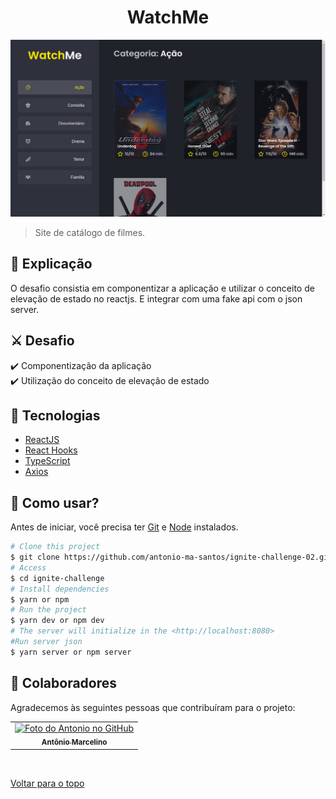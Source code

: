 <h1 align="center">WatchMe</h1>

<img src="src/assets/watchme.png" alt="imagem do site">

> Site de catálogo de filmes.

## :page_facing_up: Explicação

O desafio consistia em componentizar a aplicação e utilizar o conceito de elevação de estado no  reactjs. E integrar com uma fake api com o json server.

## ⚔️ Desafio

:heavy_check_mark: Componentização da aplicação\
:heavy_check_mark: Utilização do conceito de elevação de estado

## 🚀 Tecnologias ##

- [ReactJS](https://pt-br.reactjs.org/)
- [React Hooks](https://pt-br.reactjs.org/docs/hooks-intro.html)
- [TypeScript](https://www.typescriptlang.org/)
- [Axios](https://axios-http.com/ptbr/docs/intro)

## :closed_book: Como usar? ##

Antes de iniciar, você precisa ter [Git](https://git-scm.com) e [Node](https://nodejs.org/en/) instalados.

```bash
# Clone this project
$ git clone https://github.com/antonio-ma-santos/ignite-challenge-02.git
# Access
$ cd ignite-challenge
# Install dependencies
$ yarn or npm 
# Run the project
$ yarn dev or npm dev
# The server will initialize in the <http://localhost:8080>
#Run server json
$ yarn server or npm server
```

## 🤝 Colaboradores

Agradecemos às seguintes pessoas que contribuíram para o projeto:

<table>
  <tr>
    <td align="center">
      <a href="#">
        <img src="https://github.com/antonio-ma-santos.png" width="160px;" alt="Foto do Antonio no GitHub"/><br>
        <sub>
          <b>Antônio Marcelino</b>
        </sub>
      </a>
    </td>
  </tr>
</table>

&#xa0;

<a href="#top">Voltar para o topo</a>
